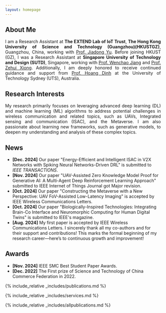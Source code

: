 ```yaml
---
layout: homepage
---
```


## About Me
<p style="text-align: justify;">
I am a Research Assistant at <strong>The EXTEND Lab of IoT Trust</strong>, <strong>The Hong Kong University of Science and Technology (Guangzhou)(HKUSTGZ)</strong>, Guangzhou, China, working with 
<a href="https://facultyprofiles.hkust-gz.edu.cn/faculty-personal-page/YU-Jiadong/jiadongyu" target="_blank">Prof. Jiadong Yu</a>. Before joining HKUST (GZ), I was a Research Assistant at <strong>Singapore University of Technology and Design (SUTD)</strong>, Singapore, working with 
<a href="https://istd.sutd.edu.sg/people/faculty/jiang-wenchao/" target="_blank">Prof. Wenchao Jiang</a> and <a href="https://sites.google.com/view/zehuixiong" target="_blank">Prof. Zehui Xiong</a>.
Additionally, I am deeply honored to receive continued guidance and support from <a href="https://sites.google.com/view/dinh-thai-hoang/" target="_blank">Prof. Hoang Dinh</a> at the University of Technology Sydney (UTS), Australia.
</p>

## Research Interests
<p style="text-align: justify;">
My research primarily focuses on leveraging advanced deep learning (DL) and machine learning (ML) algorithms to address potential challenges in wireless communication and related topics, such as UAVs, Integrated sensing and communication (ISAC), and the Metaverse. I am also passionate about learning new frameworks, such as generative models, to deepen my understanding and analysis of these complex topics.
</p>

## News
- **[Dec. 2024]** Our paper "Energy-Efficient and Intelligent ISAC in V2X Networks with Spiking Neural Networks-Driven DRL" is submitted to *IEEE TRANSACTIONS*.
- **[Nov. 2024]** Our paper "UAV-Assisted Zero Knowledge Model Proof for Generative AI: A Multi-Agent Deep Reinforcement Learning Approach" submitted to IEEE Internet of Things Journal got Major revision.
- **[Oct. 2024]** Our paper "Constructing the Metaverse with a New Perspective: UAV FoV-Assisted Low-Latency Imaging" is accepted by IEEE Wireless Communications Letters.
- **[Oct. 2024]** Our paper "Biologically-Inspired Technologies: Integrating Brain-Co Interface and Neuromorphic Computing for Human Digital Twins" is submitted to IEEE's magazine.
- **[Aug. 2024]** My first paper is accepted by IEEE Wireless Communications Letters. I sincerely thank all my co-authors and for their support and contributions! This marks the formal beginning of my research career—here’s to continuous growth and improvement!

## Awards
- **[Nov. 2024]** IEEE SMC Best Student Paper Awards.
- **[Dec. 2022]** The First prize of Science and Technology of China Commerce Federation in 2022.


{% include_relative _includes/publications.md %}

{% include_relative _includes/services.md %}

{% include_relative _includes/allpublications.md %}
